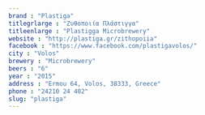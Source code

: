 ```yaml
---
brand : "Plastiga"
titlegrlarge : "Ζυθοποιία Πλάστιγγα"
titleenlarge : "Plastigga Microbrewery"
website : "http://plastiga.gr/zithopoiia"
facebook : "https://www.facebook.com/plastigavolos/"
city : "Volos"
brewery : "Microbrewery"
beers : "6"
year : "2015"
address : "Ermou 64, Volos, 38333, Greece"
phone : "24210 24 402"
slug: "plastiga"
---
```

